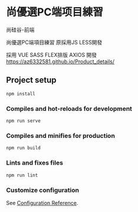 # 尚優選PC端项目練習

尚硅谷-前端

尚優選PC端項目練習 原採用JS LESS開發

採用 VUE SASS FLEX排版 AXIOS 開發
https://az6332581.github.io/Product_details/

## Project setup
```
npm install
```

### Compiles and hot-reloads for development
```
npm run serve
```

### Compiles and minifies for production
```
npm run build
```

### Lints and fixes files
```
npm run lint
```

### Customize configuration
See [Configuration Reference](https://cli.vuejs.org/config/).

